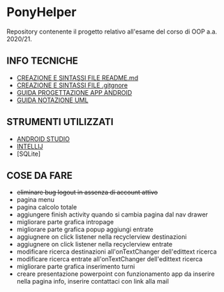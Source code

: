 # PonyHelper

Repository contenente il progetto relativo all'esame del corso di OOP a.a. 2020/21.

## INFO TECNICHE
* [CREAZIONE E SINTASSI FILE README.md](https://lorenzoneri.com/come-scrivere-un-readme/)
* [CREAZIONE E SINTASSI FILE .gitgnore](https://git-scm.com/docs/gitignore#_pattern_format)
* [GUIDA PROGETTAZIONE APP ANDROID](https://www.html.it/guide/guida-android/)
* [GUIDA NOTAZIONE UML](https://www.tutorialspoint.com/uml/uml_basic_notations.htm)

## STRUMENTI UTILIZZATI
* [ANDROID STUDIO](https://developer.android.com/studio)
* [INTELLIJ](https://www.jetbrains.com/idea/download/#section=windows)
* [SQLite]

## COSE DA FARE
* ~~eliminare bug logout in assenza di account attivo~~
* pagina menu
* pagina calcolo totale
* aggiungere finish activity quando si cambia pagina dal nav drawer
* migliorare parte grafica intropage
* migliorare parte grafica popup aggiungi entrate
* aggiugnere on click listener nella recyclerview destinazioni
* aggiugnere on click listener nella recyclerview entrate
* modificare ricerca destinazioni all'onTextChanger dell'edittext ricerca
* modificare ricerca entrate all'onTextChanger dell'edittext ricerca
* migliorare parte grafica inserimento turni
* creare presentazione powerpoint con funzionamento app da inserire nella pagina info, inserire contattaci con link alla mail
